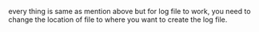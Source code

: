 every thing is same as mention above but for log file to work, you need to change the location of file to where you want to create the log file.
